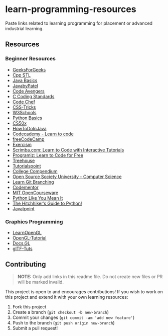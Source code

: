 # learn-programming-resources
Paste links related to learning programming for placement or advanced industrial learning.

## Resources

### Beginner Resources
* [GeeksForGeeks](https://www.geeksforgeeks.org/)
* [Cpp STL](https://www.tutorialspoint.com/cpp_standard_library/index.htm)
* [Java Basics](https://www.tutorialspoint.com/java/index.htm)
* [JavabyPatel](https://javabypatel.blogspot.com/)
* [Code Avengers](https://www.codeavengers.com/)
* [C Coding Standards](https://users.ece.cmu.edu/~eno/coding/CCodingStandard.html#pnames)
* [Code Chef](https://www.codechef.com/)
* [CSS-Tricks](https://css-tricks.com/)
* [W3Schools](https://www.w3schools.com/)
* [Python Basics](https://www.w3schools.com/python/)
* [CS50x](https://cs50.harvard.edu/x/2021/)
* [HowToDoInJava](https://howtodoinjava.com/)
* [Codecademy - Learn to code](https://www.codecademy.com/)
* [freeCodeCamp](https://www.freecodecamp.org)
* [Exercism](https://exercism.org/)
* [Scrimba.com: Learn to Code with Interactive Tutorials](https://scrimba.com)
* [Programiz: Learn to Code for Free](https://programiz.com)
* [Treehouse](https://teamtreehouse.com/)
* [Tutorialspoint](https://tutorialspoint.com)
* [College Compendium](https://collegecompendium.org/)
* [Open Source Society University - Computer Science](https://github.com/ossu/computer-science)
* [Learn Git Branching](https://learngitbranching.js.org/)
* [Codementor](https://www.codementor.io/)
* [MIT OpenCourseware](https://ocw.mit.edu/courses/electrical-engineering-and-computer-science/)
* [Python Like You Mean It](https://www.pythonlikeyoumeanit.com/)
* [The Hitchhiker’s Guide to Python!](https://python-guide.readthedocs.io/en/latest/)
* [Javatpoint](https://www.javatpoint.com/)

### Graphics Programming
* [LearnOpenGL](https://learnopengl.com/)
* [OpenGL-Tutorial](http://www.opengl-tutorial.org/)
* [Docs.GL](http://docs.gl/)
* [glTF-Tuts](https://github.com/KhronosGroup/glTF-Tutorials)

## Contributing
> **NOTE:** Only add links in this readme file. Do not create new files or PR will be marked invalid.

This project is open to and encourages contributions!  If you wish to work on this project and extend it with your own learning resources:

1.  Fork this project
2.  Create a branch (`git checkout -b new-branch`)
3.  Commit your changes (`git commit -am 'add new feature'`)
4.  Push to the branch (`git push origin new-branch`)
5.  Submit a pull request!

